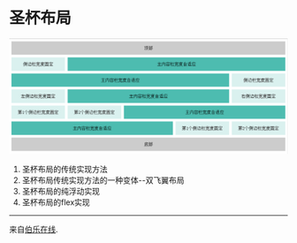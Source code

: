 # 圣杯布局

![1](1.png)

1. 圣杯布局的传统实现方法
2. 圣杯布局传统实现方法的一种变体--双飞翼布局
3. 圣杯布局的纯浮动实现
4. 圣杯布局的flex实现

---

来自[伯乐在线](http://web.jobbole.com/84993/).